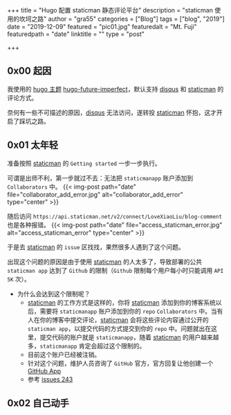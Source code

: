 +++
title = "Hugo 配置 staticman 静态评论平台"
description = "staticman 使用的坎坷之路"
author = "gra55"
categories = ["Blog"]
tags = ["blog", "2019"]
date = "2019-12-09"
featured = "pic01.jpg"
featuredalt = "Mt. Fuji"
featuredpath = "date"
linktitle = ""
type = "post"

+++

## 0x00 起因

我使用的 [hugo 主题](https://themes.gohugo.io/) [hugo-future-imperfect](https://github.com/jpescador/hugo-future-imperfect)，默认支持 [disqus](http://www.disqus.com/) 和 [staticman](https://staticman.net/) 的评论方式。

奈何有一些不可描述的原因，[disqus](http://www.disqus.com/) 无法访问，遂转投 [staticman](https://staticman.net/) 怀抱，这才开启了踩坑之路。

## 0x01 太年轻

准备按照 [staticman](https://staticman.net/) 的 `Getting started` 一步一步执行。

可谓是出师不利，第一步就过不去：无法把 `staticmanapp` 账户添加到 `Collaborators` 中。
{{< img-post path="date" file="collaborator_add_error.jpg" alt="collaborator_add_error" type="center" >}}

随后访问 `https://api.staticman.net/v2/connect/LoveXiaoLiu/blog-comment` 也是各种报错。
{{< img-post path="date" file="access_staticman_error.jpg" alt="access_staticman_error" type="center" >}}

于是去 [staticman](https://staticman.net/) 的 `issue` 区找找，果然很多人遇到了这个问题。

出现这个问题的原因是由于使用 [staticman](https://staticman.net/) 的人太多了，导致部署的公共 `staticman app` 达到了 `Github` 的限制（`Github` 限制每个用户每小时只能调用 `API` `5K` 次）。

+ 为什么会达到这个限制呢？
  + [staticman](https://staticman.net/) 的工作方式是这样的，你将 [staticman](https://staticman.net/) 添加到你的博客系统以后，需要将 `staticmanapp` 账户添加到你的 `repo` `Collaborators` 中。当有人在你的博客中提交评论，[staticman](https://staticman.net/) 会将这些评论内容通过公开的 `staticman app`，以提交代码的方式提交到你的 `repo` 中。问题就出在这里，提交代码的账户就是 `staticmanapp`，随着 [staticman](https://staticman.net/) 的用户越来越多，`staticmanapp` 肯定会超过这个限制的。
  + 目前这个账户已经被注销。
  + 针对这个问题，维护人员咨询了 `GitHub` 官方，官方回复让他创建一个 [GitHub App](https://developer.github.com/apps/)
  + 参考 [issues 243](https://github.com/eduardoboucas/staticman/issues/243)

## 0x02 自己动手



